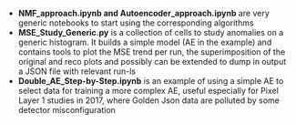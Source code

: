 *  **NMF_approach.ipynb and Autoencoder_approach.ipynb** are very generic notebooks to start using the corresponding algorithms
*  **MSE_Study_Generic.py** is a collection of cells to study anomalies on a generic histogram. It builds a simple model (AE in the example) and contains tools to plot the MSE trend per run, the superimposition of the original and reco plots and possibly can be extended to dump in output a JSON file with relevant run-ls
*  **Double_AE_Step-by-Step.ipynb** is an example of using a simple AE to select data for training a more complex AE, useful especially for Pixel Layer 1 studies in 2017, where Golden Json data are polluted by some detector misconfiguration
